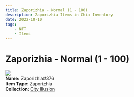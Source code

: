 ```yaml
---
title: Zaporizhia - Normal (1 - 100)
description: Zaporizhia Items in Chia Inventory
date: 2022-10-10
tags:
    - NFT
    - Items
---
```


# Zaporizhia - Normal (1 - 100)
<div class="item_thumbnail">
<img loading="lazy" src="https://3iyk7xgdvckgw5znyqfpmpwntf3pewxgqgpvof7jhnfmcpu4ii.arweave.net/2jCv3MOol-Gt3LcQK9j7NmXbyWuaBn1cX6TtKwT6cQk"><br/>
<div><strong>Name:</strong> Zaporizhia#376</div>
<div><strong>Item Type:</strong> Zaporizhia</div>
<div><strong>Collection:</strong> <a href="https://www.spacescan.io/xch/nft/collection/col1lend2dcn558km4wcwta4xnkfv3xpcmlp9kyt0m909emvfxechlyqdl5ndg">City Illusion</a></div>
</div>

